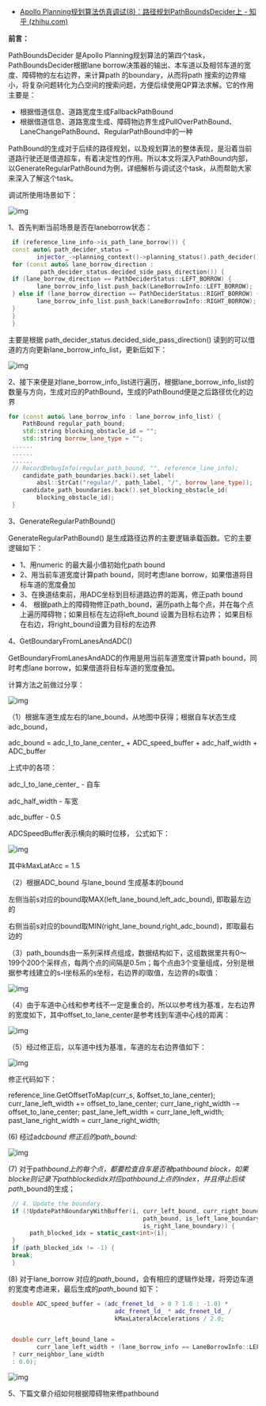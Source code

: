 - [Apollo Planning规划算法仿真调试(8)：路径规划PathBoundsDecider上 - 知乎 (zhihu.com)](https://zhuanlan.zhihu.com/p/519439428)

**前言：**

PathBoundsDecider 是Apollo Planning规划算法的第四个task，PathBoundsDecider根据lane borrow决策器的输出、本车道以及相邻车道的宽度、障碍物的左右边界，来计算path 的boundary，从而将path 搜索的边界缩小，将复杂问题转化为凸空间的搜索问题，方便后续使用QP算法求解。它的作用主要是：

- 根据借道信息、道路宽度生成FallbackPathBound
- 根据借道信息、道路宽度生成、障碍物边界生成PullOverPathBound、LaneChangePathBound、RegularPathBound中的一种

PathBound的生成对于后续的路径规划，以及规划算法的整体表现，是沿着当前道路行驶还是借道超车，有着决定性的作用。所以本文将深入PathBound内部，以GenerateRegularPathBound为例，详细解析与调试这个task，从而帮助大家来深入了解这个task。

调试所使用场景如下：

![img](https://pic4.zhimg.com/80/v2-b512c2049c881fdf1c6628d4df5caf9f_720w.jpg)

1、首先判断当前场景是否在laneborrow状态：

```cpp
 if (reference_line_info->is_path_lane_borrow()) {
 const auto& path_decider_status =
        injector_->planning_context()->planning_status().path_decider();
 for (const auto& lane_borrow_direction :
         path_decider_status.decided_side_pass_direction()) {
 if (lane_borrow_direction == PathDeciderStatus::LEFT_BORROW) {
        lane_borrow_info_list.push_back(LaneBorrowInfo::LEFT_BORROW);
 } else if (lane_borrow_direction == PathDeciderStatus::RIGHT_BORROW) {
        lane_borrow_info_list.push_back(LaneBorrowInfo::RIGHT_BORROW);
 }
 }
 }
```

主要是根据 path_decider_status.decided_side_pass_direction() 读到的可以借道的方向更新lane_borrow_info_list，更新后如下：

![img](https://pic4.zhimg.com/80/v2-d17049b8c75eb8513185673802241e23_720w.png)

2、接下来便是对lane_borrow_info_list进行遍历，根据lane_borrow_info_list的数量与方向，生成对应的PathBound，生成的PathBound便是之后路径优化的边界

```cpp
for (const auto& lane_borrow_info : lane_borrow_info_list) {
    PathBound regular_path_bound;
    std::string blocking_obstacle_id = "";
    std::string borrow_lane_type = "";
 ......
 ......
 ......
 // RecordDebugInfo(regular_path_bound, "", reference_line_info);
    candidate_path_boundaries.back().set_label(
        absl::StrCat("regular/", path_label, "/", borrow_lane_type));
    candidate_path_boundaries.back().set_blocking_obstacle_id(
        blocking_obstacle_id);
 }
```

3、GenerateRegularPathBound()

GenerateRegularPathBound() 是生成路径边界的主要逻辑承载函数。它的主要逻辑如下：

- 1、用numeric 的最大最小值初始化path bound
- 2、用当前车道宽度计算path bound，同时考虑lane borrow，如果借道将目标车道的宽度叠加
- 3、在换道结束前，用ADC坐标到目标道路边界的距离，修正path bound
- 4、 根据path上的障碍物修正path_bound，遍历path上每个点，并在每个点上遍历障碍物；如果目标在左边将left_bound 设置为目标右边界； 如果目标在右边，将right_bound设置为目标的左边界

4、GetBoundaryFromLanesAndADC()

GetBoundaryFromLanesAndADC的作用是用当前车道宽度计算path bound，同时考虑lane borrow，如果借道将目标车道的宽度叠加。

计算方法之前做过分享：

![img](https://pic2.zhimg.com/80/v2-90d35202f0db0e3cf70965470933053d_720w.jpg)

（1）根据车道生成左右的lane_bound，从地图中获得；根据自车状态生成adc_bound，

adc_bound = adc_l_to_lane_center_ + ADC_speed_buffer + adc_half_width + ADC_buffer

上式中的各项：

adc_l_to_lane_center_ - 自车

adc_half_width - 车宽

adc_buffer - 0.5

ADCSpeedBuffer表示横向的瞬时位移， 公式如下：

![img](https://pic3.zhimg.com/80/v2-1c5add0cc9a1c96e73736700bce6a7ca_720w.jpg)

其中kMaxLatAcc = 1.5

（2）根据ADC_bound 与lane_bound 生成基本的bound

左侧当前s对应的bound取MAX(left_lane_bound,left_adc_bound), 即取最左边的

右侧当前s对应的bound取MIN(right_lane_bound,right_adc_bound)，即取最右边的

（3）path_bounds由一系列采样点组成，数据结构如下，这组数据里共有0～199个200个采样点，每两个点的间隔是0.5m；每个点由3个变量组成，分别是根据参考线建立的s-l坐标系的s坐标，右边界的l取值，左边界的s取值：

![img](https://pic3.zhimg.com/80/v2-513ef7414c7fdf0f5f6fda0456d445ba_720w.jpg)

（4）由于车道中心线和参考线不一定是重合的，所以以参考线为基准，左右边界的宽度如下，其中offset_to_lane_center是参考线到车道中心线的距离：

![img](https://pic2.zhimg.com/80/v2-3232858839138cf9e4f1e3d1ffce9c7d_720w.jpg)

（5）经过修正后，以车道中线为基准，车道的左右边界值如下：

![img](https://pic3.zhimg.com/80/v2-623d49dd0f137d851d9bc31438006852_720w.jpg)

修正代码如下：

reference_line.GetOffsetToMap(curr_s, &offset_to_lane_center);
curr_lane_left_width += offset_to_lane_center;
curr_lane_right_width -= offset_to_lane_center;
past_lane_left_width = curr_lane_left_width;
past_lane_right_width = curr_lane_right_width;

(6) 经过adc*bound 修正后的path_bound:*



![img](https://pic2.zhimg.com/80/v2-f00115e1cce4023d1d61c4fe3787a751_720w.jpg)



(7) 对于path*bound上的每个点，都要检查自车是否被*path*bound block，如果blocke则记录下pathblockedidx对应pathbound上点的index，并且停止后续path*_bound的生成；

```cpp
 // 4. Update the boundary.
 if (!UpdatePathBoundaryWithBuffer(i, curr_left_bound, curr_right_bound,
                                      path_bound, is_left_lane_boundary,
                                      is_right_lane_boundary)) {
      path_blocked_idx = static_cast<int>(i);
 }
 if (path_blocked_idx != -1) {
 break;
 }
```

(8) 对于lane_borrow 对应的*path*_bound，会有相应的逻辑作处理，将旁边车道的宽度考虑进来，最后生成的*path*_bound 如下：

```cpp
 double ADC_speed_buffer = (adc_frenet_ld_ > 0 ? 1.0 : -1.0) *
                              adc_frenet_ld_ * adc_frenet_ld_ /
                              kMaxLateralAccelerations / 2.0;


 double curr_left_bound_lane =
        curr_lane_left_width + (lane_borrow_info == LaneBorrowInfo::LEFT_BORROW
 ? curr_neighbor_lane_width
 : 0.0);
```

![img](https://pic4.zhimg.com/80/v2-2492fd3cefe161c3c3b6ff982bd67b2f_720w.jpg)

5、下篇文章介绍如何根据障碍物来修pathbound